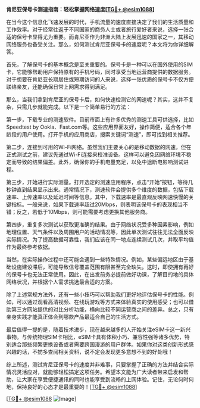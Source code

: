 **肯尼亚保号卡测速指南：轻松掌握网络速度[[TG💪+ @esim1088](https://t.me/s/esim1088)]**

在当今这个信息化飞速发展的时代，手机流量的速度直接决定了我们的生活质量和工作效率。对于经常往返于不同国家的商务人士或者旅行爱好者来说，选择一张合适的保号卡显得尤为重要。而肯尼亚作为非洲大陆上发展迅速的国家之一，其移动网络服务也备受关注。那么，如何测试肯尼亚保号卡的速度呢？本文将为你详细解答。

首先，了解保号卡的基本概念是至关重要的。保号卡是一种可以在国外使用的SIM卡，它能够帮助用户保持原有的手机号码，同时享受当地运营商提供的数据服务。对于想要在肯尼亚长期居住或短期访问的人来说，选择一张优质的保号卡不仅方便联络亲友，还能确保日常上网需求得到满足。

那么，当我们拿到肯尼亚的保号卡后，如何快速检测它的网速呢？其实，这并不复杂，只需几步就能完成。以下是一个简单易行的方法：

第一步，下载专业的测速软件。目前市面上有许多优秀的测速工具可供选择，比如Speedtest by Ookla、Fast.com等。这些应用界面友好，操作简便，适合各个年龄段的用户使用。打开手机的应用商店，搜索关键词“测速”，即可找到相关推荐。

第二步，连接到可用的Wi-Fi网络。虽然我们主要关心的是移动数据的网速，但在正式测试之前，建议先通过Wi-Fi连接来校准设备。这样可以避免因网络环境不稳定而导致的结果偏差。此外，确保你的手机电量充足，以免中途断电影响测试进程。

第三步，开始进行实际测量。打开选定的测速应用程序，点击“开始”按钮，等待几秒钟直到结果显示出来。通常情况下，测速软件会提供多个维度的数据，包括下载速率、上传速率以及延迟时间等信息。其中，下载速率是最直观反映网速快慢的关键指标。一般来说，如果下载速率超过20Mbps，则表明该保号卡的表现相当不错；反之，若低于10Mbps，则可能需要考虑更换其他服务商。

第四步，重复多次测试以获取更准确的结果。由于网络状况受多种因素影响，例如地理位置、天气条件以及周围用户的活动情况等，因此单次测试往往无法全面反映实际情况。为了提高数据可靠性，我们应该在同一地点连续测试几次，并取平均值作为最终参考依据。

当然，在实际操作过程中还可能会遇到一些特殊情况。例如，某些偏远地区由于基础设施建设滞后，可能导致信号覆盖范围有限甚至完全缺失。这时，即使拥有再好的保号卡也无法正常使用。因此，在出发前务必提前做好功课，了解目的地的具体网络状况，并根据个人需求挑选最合适的方案。

除了上述常规方法外，还有一些小技巧可以帮助我们更好地评估保号卡的性能。例如，可以通过观看高清视频、在线玩游戏等方式来体验真实的使用感受；也可以借助第三方网站提供的对比分析功能，横向比较不同运营商之间的差异。总之，只有亲身实践才能真正体会到哪款产品最适合自己的生活方式。

最后值得一提的是，随着技术进步，现在越来越多的人开始关注eSIM卡这一新兴事物。与传统物理SIM卡相比，eSIM卡具有体积小巧、兼容性强等诸多优势，特别适合那些频繁更换设备或者需要跨国漫游的用户群体。如果你对这类创新形式感兴趣的话，不妨多查阅相关资料，说不定会发现更多意想不到的好处哦！

综上所述，测试肯尼亚保号卡的速度并非难事，只要掌握了正确的方法并结合实际情况灵活应对，就能够轻松搞定这项任务。希望本文能为广大读者带来启发和帮助，让大家在享受便捷通讯的同时也能享受到流畅的上网体验。记住，无论何时何地，保持良好的心态才是最重要的！[[TG💪+ @esim1088](https://t.me/s/esim1088)]

[[TG💪+ @esim1088](https://t.me/s/esim1088) ![Image](https://i.postimg.cc/4NQfJmqS/Snipaste-2025-05-13-00-14-12.png)]